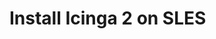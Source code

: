 # Install Icinga 2 on SLES
<!-- {% set sles = True %} -->
<!-- {% include "02-installation.md" %} -->
